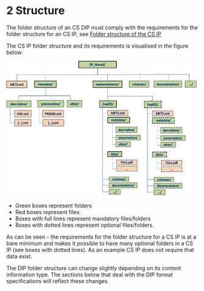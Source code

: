 # **​2 Structure**

The folder structure of an CS DIP must comply with the requirements for the folder structure for an CS IP, see [Folder structure of the CS IP](https://dilcisboard.github.io/E-ARK-CSIP/specification/implementation/structure/folders/)

The CS IP folder structure and its requirements is visualised in the figure below:

![IP Folder Structure](fig_8_cs_ip_struct.png)

- Green boxes represent folders
- Red boxes represent files. 
- Boxes with full lines represent mandatory files/folders
- Boxes with dotted lines represent optional files/folders. 

As can be seen - the requirements for the folder structure for a CS IP is at a bare minimum and makes it possible to have many optional folders in a CS IP (see boxes with dotted lines). 
As an example CS IP does not require that data exist.


The DIP folder structure can change slightly depending on its content information type. The sections below that deal with the DIP format specifications will reflect these changes.
